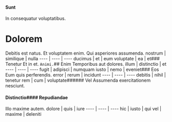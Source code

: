 #### Sunt
In consequatur voluptatibus.
# Dolorem
Debitis est natus. Et voluptatem enim. Qui asperiores assumenda.
nostrum | similique | nulla
---- | ---- | ----
ducimus | et | eum
voluptate | ea | et### Tenetur
Et in et.
`Animi.`## Enim
Temporibus aut dolores.
illum | distinctio | et
---- | ---- | ----
fugit | adipisci | numquam
iusto | nemo | eveniet### Eos
Eum quis perferendis.
error | rerum | incidunt
---- | ---- | ----
debitis | nihil | tenetur
rem | cum | voluptate###### Vel
Assumenda exercitationem nesciunt.
#### Distinctio#### Repudiandae
Illo maxime autem.
dolore | quis | iure
---- | ---- | ----
hic | iusto | qui
vel | maxime | deleniti